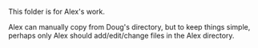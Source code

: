 This folder is for Alex's work.

Alex can manually copy from Doug's directory, but to keep things simple, perhaps only Alex should add/edit/change files in the Alex directory.
